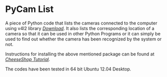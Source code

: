 # PyCam List

A piece of Python code that lists the cameras connected to the computer using v4l2 library [*Download*](https://pypi.python.org/pypi/v4l2). It also lists the corresponding location of a camera so that it can be used in other Python Programs or it can simply be used to find out whether the camera has been recognized by the system or not.

Instructions for installing the above mentioned package can be found at [*CheeseShop Tutorial*](http://wiki.python.org/moin/CheeseShopTutorial).

The codes have been tested in 64 bit Ubuntu 12.04 Desktop.

